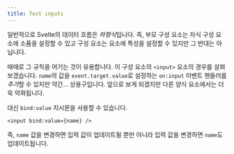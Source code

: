 ```yaml
---
title: Text inputs
---
```


일반적으로 Svelte의 데이터 흐름은 *하향식*입니다. 즉, 부모 구성 요소는 자식 구성 요소에 소품을 설정할 수 있고 구성 요소는 요소에 특성을 설정할 수 있지만 그 반대는 아닙니다.

때때로 그 규칙을 어기는 것이 유용합니다. 이 구성 요소의 `<input>` 요소의 경우를 살펴보겠습니다. `name`의 값을 `event.target.value`로 설정하는 `on:input` 이벤트 핸들러를 *추가*할 수 있지만 약간... 상용구입니다. 앞으로 보게 되겠지만 다른 양식 요소에서는 더욱 악화됩니다.

대신 `bind:value` 지시문을 사용할 수 있습니다.

```svelte
<input bind:value={name} />
```

즉, `name` 값을 변경하면 입력 값이 업데이트될 뿐만 아니라 입력 값을 변경하면 `name`도 업데이트됩니다.
